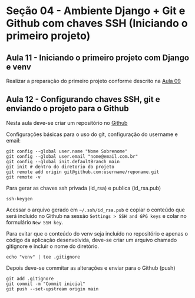# Seção 04 - Ambiente Django + Git e Github com chaves SSH (Iniciando o primeiro projeto)

## Aula 11 - Iniciando o primeiro projeto com Django e venv

Realizar a preparação do primeiro projeto conforme descrito na [Aula 09](https://github.com/radson/curso-django-drf/tree/main/notes/secao03#aula-09---ambiente-virtual-com-python-e-venv)

## Aula 12 - Configurando chaves SSH, git e enviando o projeto para o Github

Nesta aula deve-se criar um repositório no [Github](https://github.com/new)

Configurações básicas para o uso do git, configuração do username e email:

```Shell
git config --global user.name "Nome Sobrenome"
git config --global user.email "nome@email.com.br"
git config --global init.defaultBranch main
git init # dentro do diretorio do projeto
git remote add origin git@github.com:username/reponame.git
git remote -v
```

Para gerar as chaves ssh privada (id_rsa) e publica (id_rsa.pub)

```Shell
ssh-keygen
```
Acessar o arquivo gerado em ```~/.ssh/id_rsa.pub``` e copiar o conteúdo que será incluído no Github na sessão ``` Settings > SSH and GPG keys ``` e colar no formulário ```New SSH key```.

Para evitar que o conteúdo do venv seja incluído no repositório e apenas o código da aplicação desenvolvida, deve-se criar um arquivo chamado gitignore e incluir o nome do diretório.

```Shell
echo "venv" | tee .gitignore
```

Depois deve-se commitar as alterações e enviar para o Github (push)

```Shell
git add .gitignore
git commit -m "Commit inicial"
git push --set-upstream origin main
```


